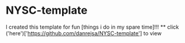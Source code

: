 # NYSC-template
I created this template for fun [things i do in my spare time]!!!
** click ('here')['https://github.com/danrejsa/NYSC-template'] to view
